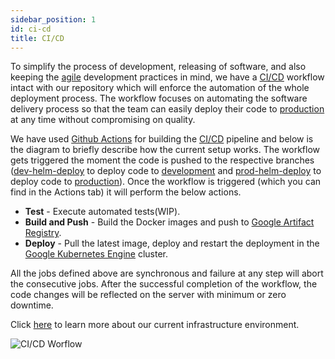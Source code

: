 ```yaml
---
sidebar_position: 1
id: ci-cd
title: CI/CD
---
```


To simplify the process of development, releasing of software, and also keeping the [agile](https://en.wikipedia.org/wiki/Agile_software_development) development practices in mind, we have a [CI/CD](https://en.wikipedia.org/wiki/CI/CD) workflow intact with our repository which will enforce the automation of the whole deployment process. 
The workflow focuses on automating the software delivery process so that the team can easily deploy their code to [production](https://www.nmrxiv.org/) at any time without compromising on quality.

We have used [Github Actions](https://docs.github.com/en/actions) for building the [CI/CD](https://en.wikipedia.org/wiki/CI/CD) pipeline and below is the diagram to briefly describe how the current setup works. The workflow gets triggered the moment the code is pushed to the respective branches ([dev-helm-deploy](https://github.com/NFDI4Chem/nmrxiv/tree/dev-helm-deploy) to deploy code to [development](https://dev.nmrxiv.org) and [prod-helm-deploy](https://github.com/NFDI4Chem/nmrxiv/tree/prod-helm-deploy) to deploy code to [production](https://www.nmrxiv.org/)). Once the workflow is triggered (which you can find in the Actions tab) it will perform the below actions.
* **Test** - Execute automated tests(WIP).
* **Build and Push** -  Build the Docker images and push to [Google Artifact Registry](https://cloud.google.com/artifact-registry/docs).
* **Deploy** - Pull the latest image, deploy and restart the deployment in the [Google Kubernetes Engine](https://cloud.google.com/kubernetes-engine/docs) cluster.

All the jobs defined above are synchronous and failure at any step will abort the consecutive jobs. After the successful completion of the workflow, the code changes will be reflected on the server with minimum or zero downtime.

Click [here](/docs/developer-guides/deployment/environment) to learn more about our current infrastructure environment.

![CI/CD Worflow](/img/cicd_workflow.jpg) 

